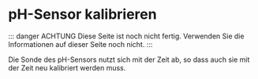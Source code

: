 # pH-Sensor kalibrieren

::: danger ACHTUNG
Diese Seite ist noch nicht fertig. Verwenden Sie die Informationen auf dieser Seite noch nicht.
:::

Die Sonde des pH-Sensors nutzt sich mit der Zeit ab, so dass auch sie mit der Zeit neu kalibriert werden muss.
